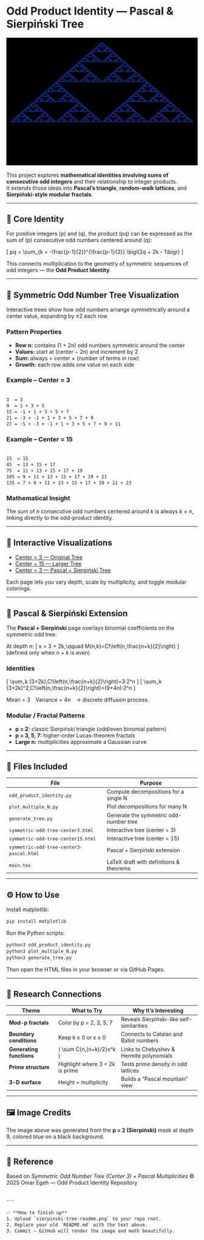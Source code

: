 # Odd Product Identity — Pascal & Sierpiński Tree

<p align="center">
  <img src="sierpinski-tree-readme.png" width="820" alt="Sierpiński Pascal Tree on symmetric odd-number lattice">
</p>

This project explores **mathematical identities involving sums of consecutive odd integers** and their relationship to integer products.  
It extends those ideas into **Pascal’s triangle**, **random-walk lattices**, and **Sierpiński-style modular fractals**.

---

## 🧮 Core Identity

For positive integers \(p\) and \(q\), the product \(pq\) can be expressed as the sum of \(p\) consecutive odd numbers centered around \(q\):

\[
pq = \sum_{k = -\frac{p-1}{2}}^{\frac{p-1}{2}} \bigl(2q + 2k - 1\bigr)
\]

This connects multiplication to the geometry of symmetric sequences of odd integers — the **Odd Product Identity**.

---

## 🌳 Symmetric Odd Number Tree Visualization

Interactive trees show how odd numbers arrange symmetrically around a center value, expanding by ±2 each row.

### Pattern Properties
- **Row n:** contains (1 + 2n) odd numbers symmetric around the center  
- **Values:** start at (center − 2n) and increment by 2  
- **Sum:** always = center × (number of terms in row)  
- **Growth:** each row adds one value on each side

### Example – Center = 3
```

3  = 3
9  = 1 + 3 + 5
15 = -1 + 1 + 3 + 5 + 7
21 = -3 + -1 + 1 + 3 + 5 + 7 + 9
27 = -5 + -3 + -1 + 1 + 3 + 5 + 7 + 9 + 11

```

### Example – Center = 15
```

15  = 15
45  = 13 + 15 + 17
75  = 11 + 13 + 15 + 17 + 19
105 = 9 + 11 + 13 + 15 + 17 + 19 + 21
135 = 7 + 9 + 11 + 13 + 15 + 17 + 19 + 21 + 23

````

### Mathematical Insight
The sum of *n* consecutive odd numbers centered around *k* is always *k × n*, linking directly to the odd-product identity.

---

## 🧭 Interactive Visualizations

- [Center = 3 — Original Tree](https://omaregeh.github.io/odd-product-identity/symmetric-odd-tree-center3.html)  
- [Center = 15 — Larger Tree](https://omaregeh.github.io/odd-product-identity/symmetric-odd-tree-center15.html)  
- [Center = 3 — Pascal + Sierpiński Tree](https://omaregeh.github.io/odd-product-identity/symmetric-odd-tree-center3-pascal.html)

Each page lets you vary depth, scale by multiplicity, and toggle modular colorings.

---

## 🔷 Pascal & Sierpiński Extension

The **Pascal + Sierpiński** page overlays binomial coefficients on the symmetric odd tree.

At depth *n*:
\[
x = 3 + 2k,\qquad M(n,k)=C\!\left(n,\frac{n+k}{2}\right)
\]
(defined only when *n + k* is even)

### Identities
\[
\sum_k (3+2k)\,C\!\left(n,\frac{n+k}{2}\right)=3·2^n
\]
\[
\sum_k (3+2k)^2\,C\!\left(n,\frac{n+k}{2}\right)=(9+4n)·2^n
\]

Mean = 3 Variance = 4n → discrete diffusion process.

### Modular / Fractal Patterns
- **p = 2:** classic Sierpiński triangle (odd/even binomial pattern)  
- **p = 3, 5, 7:** higher-order Lucas-theorem fractals  
- **Large n:** multiplicities approximate a Gaussian curve

---

## 🧩 Files Included

| File | Purpose |
|------|----------|
| `odd_product_identity.py` | Compute decompositions for a single N |
| `plot_multiple_N.py` | Plot decompositions for many N |
| `generate_tree.py` | Generate the symmetric odd-number tree |
| `symmetric-odd-tree-center3.html` | Interactive tree (center = 3) |
| `symmetric-odd-tree-center15.html` | Interactive tree (center = 15) |
| `symmetric-odd-tree-center3-pascal.html` | Pascal + Sierpiński extension |
| `main.tex` | LaTeX draft with definitions & theorems |

---

## ⚙️ How to Use

Install matplotlib:
```bash
pip install matplotlib
````

Run the Python scripts:

```bash
python3 odd_product_identity.py
python3 plot_multiple_N.py
python3 generate_tree.py
```

Then open the HTML files in your browser or via GitHub Pages.

---

## 🧠 Research Connections

| Theme                    | What to Try                     | Why It’s Interesting                      |
| ------------------------ | ------------------------------- | ----------------------------------------- |
| **Mod-p fractals**       | Color by p = 2, 3, 5, 7         | Reveals Sierpiński-like self-similarities |
| **Boundary conditions**  | Keep k ≥ 0 or x ≥ 0             | Connects to Catalan and Ballot numbers    |
| **Generating functions** | ( \sum C(n,(n+k)/2)x^k )        | Links to Chebyshev & Hermite polynomials  |
| **Prime structure**      | Highlight where 3 + 2k is prime | Tests prime density in odd lattices       |
| **3-D surface**          | Height = multiplicity           | Builds a “Pascal mountain” view           |

---

## 🖼️ Image Credits

The image above was generated from the **p = 2 (Sierpiński)** mask at depth 9, colored blue on a black background.

---

## 📜 Reference

Based on *Symmetric Odd Number Tree (Center 3) + Pascal Multiplicities*
© 2025 Omar Egeh — Odd Product Identity Repository

```

---

✅ **How to finish up**
1. Upload `sierpinski-tree-readme.png` to your repo root.  
2. Replace your old `README.md` with the text above.  
3. Commit — GitHub will render the image and math beautifully.
```
